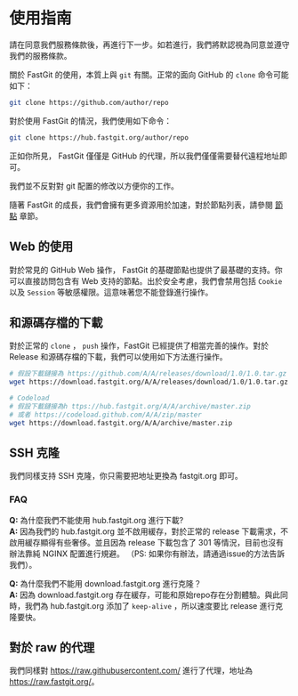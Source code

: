 # 使用指南

請在同意我們服務條款後，再進行下一步。如若進行，我們將默認視為同意並遵守我們的服務條款。

關於 FastGit 的使用，本質上與 `git` 有關。正常的面向 GitHub 的 `clone` 命令可能如下：

```bash
git clone https://github.com/author/repo
```

對於使用 FastGit 的情況，我們使用如下命令：

```bash
git clone https://hub.fastgit.org/author/repo
```

正如你所見， FastGit 僅僅是 GitHub 的代理，所以我們僅僅需要替代遠程地址即可。

我們並不反對對 git 配置的修改以方便你的工作。

隨著 FastGit 的成長，我們會擁有更多資源用於加速，對於節點列表，請參閱 [節點](../zh-tw/node.html) 章節。

## Web 的使用

對於常見的 GitHub Web 操作， FastGit 的基礎節點也提供了最基礎的支持。你可以直接訪問包含有 Web 支持的節點。出於安全考慮，我們會禁用包括 `Cookie` 以及 `Session` 等敏感權限。這意味著您不能登錄進行操作。

## 和源碼存檔的下載

對於正常的 `clone` ， `push` 操作，FastGit 已經提供了相當完善的操作。對於 Release 和源碼存檔的下載，我們可以使用如下方法進行操作。

```bash
# 假設下載鏈接為 https://github.com/A/A/releases/download/1.0/1.0.tar.gz
wget https://download.fastgit.org/A/A/releases/download/1.0/1.0.tar.gz

# Codeload
# 假設下載鏈接為h ttps://hub.fastgit.org/A/A/archive/master.zip
# 或者 https://codeload.github.com/A/A/zip/master
wget https://download.fastgit.org/A/A/archive/master.zip
```

## SSH 克隆

我們同樣支持 SSH 克隆，你只需要把地址更換為 fastgit.org 即可。

### FAQ

**Q:** 為什麼我們不能使用 hub.fastgit.org 進行下載?  
**A:** 因為我們的 hub.fastgit.org 並不啟用緩存，對於正常的 release 下載需求，不啟用緩存顯得有些奢侈。並且因為 release 下載包含了 301 等情況，目前也沒有辦法靠純 NGINX 配置進行規避。
（PS: 如果你有辦法，請通過issue的方法告訴我們）。

**Q:** 為什麼我們不能用 download.fastgit.org 進行克隆？  
**A:** 因為 download.fastgit.org 存在緩存，可能和原始repo存在分割體驗。與此同時，我們為 hub.fastgit.org 添加了 `keep-alive` ，所以速度要比 release 進行克隆要快。

## 對於 raw 的代理

我們同樣對 <https://raw.githubusercontent.com/> 進行了代理，地址為 <https://raw.fastgit.org/>。
